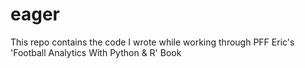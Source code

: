 # eager
This repo contains the code I wrote while working through PFF Eric's 'Football Analytics With Python &amp; R' Book
